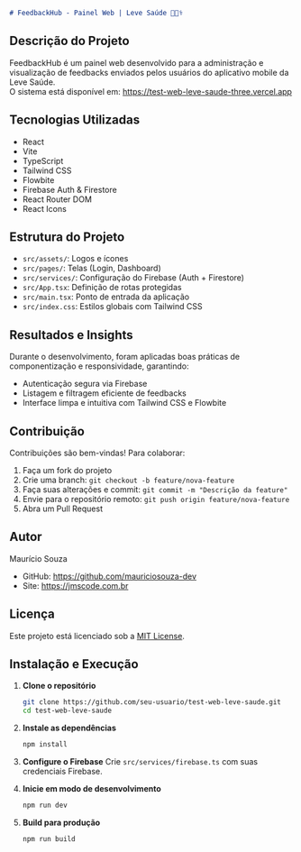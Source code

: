 ````md
# FeedbackHub - Painel Web | Leve Saúde 💬🧑‍⚕️
````
## Descrição do Projeto

FeedbackHub é um painel web desenvolvido para a administração e visualização de feedbacks enviados pelos usuários do aplicativo mobile da Leve Saúde.  
O sistema está disponível em: https://test-web-leve-saude-three.vercel.app

## Tecnologias Utilizadas

- React  
- Vite  
- TypeScript  
- Tailwind CSS  
- Flowbite  
- Firebase Auth & Firestore  
- React Router DOM  
- React Icons  

## Estrutura do Projeto

- `src/assets/`: Logos e ícones  
- `src/pages/`: Telas (Login, Dashboard)  
- `src/services/`: Configuração do Firebase (Auth + Firestore)  
- `src/App.tsx`: Definição de rotas protegidas  
- `src/main.tsx`: Ponto de entrada da aplicação  
- `src/index.css`: Estilos globais com Tailwind CSS  

## Resultados e Insights

Durante o desenvolvimento, foram aplicadas boas práticas de componentização e responsividade, garantindo:
- Autenticação segura via Firebase  
- Listagem e filtragem eficiente de feedbacks  
- Interface limpa e intuitiva com Tailwind CSS e Flowbite  

## Contribuição

Contribuições são bem-vindas! Para colaborar:
1. Faça um fork do projeto  
2. Crie uma branch: `git checkout -b feature/nova-feature`  
3. Faça suas alterações e commit: `git commit -m "Descrição da feature"`  
4. Envie para o repositório remoto: `git push origin feature/nova-feature`  
5. Abra um Pull Request  

## Autor

Maurício Souza  
- GitHub: https://github.com/mauriciosouza-dev  
- Site: https://jmscode.com.br  

## Licença

Este projeto está licenciado sob a [MIT License](https://opensource.org/licenses/MIT).  

## Instalação e Execução

1. **Clone o repositório**  
   ```bash
   git clone https://github.com/seu-usuario/test-web-leve-saude.git
   cd test-web-leve-saude


2. **Instale as dependências**

   ```bash
   npm install
   ```
3. **Configure o Firebase**
   Crie `src/services/firebase.ts` com suas credenciais Firebase.
4. **Inicie em modo de desenvolvimento**

   ```bash
   npm run dev
   ```
5. **Build para produção**

   ```bash
   npm run build
   ```

```
```
